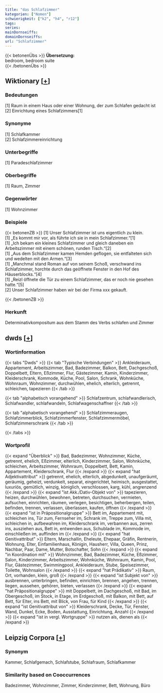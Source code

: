 ```yaml
---
title: "das Schlafzimmer"
kategorien: ["Nomen"]
schwierigkeit: ["k2", "h4", "r12"]
tags:
series:
mainDornseiffs:
domainDornseiffs:
url: "Schlafzimmer"
---
```


{{< betonenÜbs >}}
**Übersetzung:**  
bedroom, bedroom suite  
{{< /betonenÜbs >}}

## Wiktionary [[+](https://de.wiktionary.org/wiki/Schlafzimmer)]

### Bedeutungen
[1] Raum in einem Haus oder einer Wohnung, der zum Schlafen gedacht ist  
[2] Einrichtung eines Schlafzimmers[1]  

### Synonyme
[1] Schlafkammer  
[2] Schlafzimmereinrichtung  

### Unterbegriffe
[1] Paradeschlafzimmer  

### Oberbegriffe
[1] Raum, Zimmer  

### Gegenwörter
[1] Wohnzimmer  

### Beispiele
{{< betonenZB >}}
[1] Unser Schlafzimmer ist uns eigentlich zu klein.  
[1] „Es kommt mir vor, als führte ich sie in mein Schlafzimmer.“[1]  
[1] „Ich bekam ein kleines Schlafzimmer und gleich daneben ein Arbeitszimmer mit einem schönen, runden Tisch.“[2]  
[1] „Aus dem Schlafzimmer kamen Hemden geflogen, sie entfalteten sich und wedelten mit den Armen.“[3]  
[1] „Manchmal stand Roman auf von seinem Schoß, verschwand ins Schlafzimmer, horchte durch das geöffnete Fenster in den Hof des Häuserblocks.“[4]  
[1] „Reizl öffnete die Tür zu einem Schlafzimmer, das er noch nie gesehen hatte.“[5]  
[2] Unser Schlafzimmer haben wir bei der Firma xxx gekauft.  

{{< /betonenZB >}}
### Herkunft
Determinativkompositum aus dem Stamm des Verbs schlafen und Zimmer  



## dwds [[+](https://www.dwds.de/wb/Schlafzimmer)]

### Wortinformation
{{< tabs "Dwds" >}}
{{< tab "Typische Verbindungen" >}}
Ankleideraum, Appartement, Arbeitszimmer, Bad, Badezimmer, Balkon, Bett, Dachgeschoß, Doppelbett, Eltern, Eßzimmer, Flur, Gästezimmer, Kamin, Kinderzimmer, Kleiderschrank, Kommode, Küche, Pool, Salon, Schrank, Wohnküche, Wohnraum, Wohnzimmer, durchwühlen, ehelich, elterlich, getrennt, schleichen, tapezieren
{{< /tab >}}

{{< tab "alphabetisch vorangehend" >}}
Schlafzentrum, schlafwandlerisch, Schlafwandler, schlafwandeln, Schlafwagenschaffner
{{< /tab >}}

{{< tab "alphabetisch vorangehend" >}}
Schlafzimmeraugen, Schlafzimmerblick, Schlafzimmerfenster, Schlafzimmermöbel, Schlafzimmerschrank
{{< /tab >}}

{{< /tabs >}}

### Wortprofil
{{< expand "Überblick" >}} Bad, Badezimmer, Wohnzimmer, Küche, getrennt, ehelich, Eßzimmer, elterlich, Kinderzimmer, Salon, Wohnküche, schleichen, Arbeitszimmer, Wohnraum, Doppelbett, Bett, Kamin, Appartement, Kleiderschrank, Flur {{< /expand >}}
{{< expand "hat Adjektivattribut" >}} getrennt, ehelich, elterlich, abgedunkelt, unaufgeräumt, geräumig, geheizt, verdunkelt, separat, eingerichtet, heimisch, ausgestattet, luxuriös, gemütlich, winzig, königlich, verschlossen, karg, kühl, angrenzend {{< /expand >}}
{{< expand "ist Akk./Dativ-Objekt von" >}} tapezieren, heizen, durchwühlen, bewohnen, betreten, durchsuchen, vermieten, aufsuchen, einrichten, räumen, verlegen, besichtigen, beherbergen, teilen, befinden, trennen, verlassen, überlassen, kaufen, öffnen {{< /expand >}}
{{< expand "ist in Präpositionalgruppe" >}} Bett im, Appartement mit, schleichen ins, Tür zum, Fernseher im, Schrank im, Treppe zum, Villa mit, schleichen in, aufbewahren im, Kleiderschrank im, verbannen aus, zerren ins, ausziehen aus, Bett in, entwenden aus, Schublade im, Kommode im, einschließen im, auffinden im {{< /expand >}}
{{< expand "hat Genitivattribut" >}} Eltern, Marschallin, Eheleute, Ehepaar, Gräfin, Rentnerin, Wohnung, Elter, Einfamilienhaus, Königin, Hausherr, Villa, Queen, Prinz, Nachbar, Paar, Dame, Mutter, Botschafter, Sohn {{< /expand >}}
{{< expand "in Koordination mit" >}} Wohnzimmer, Bad, Badezimmer, Küche, Eßzimmer, Salon, Kinderzimmer, Arbeitszimmer, Wohnküche, Wohnraum, Kamin, Pool, Flur, Gästezimmer, Swimmingpool, Ankleideraum, Stube, Speisezimmer, Toilette, Wohnsalon {{< /expand >}}
{{< expand "hat Prädikativ" >}} Raum, Ort, vorhanden, klein, groß {{< /expand >}}
{{< expand "ist Subjekt von" >}} ausbrennen, unterbringen, befinden, einrichten, brennen, angehen, trennen, liegen, aussehen, gehören, bieten, verlassen {{< /expand >}}
{{< expand "hat Präpositionalgruppe" >}} mit Doppelbett, im Dachgeschoß, mit Bad, im Obergeschoß, im Stock, in Etage, im Erdgeschoß, mit Balkon, mit Bett, auf Bett, für Elter, ins Bett, mit Blick, von Frau, für Kind {{< /expand >}}
{{< expand "ist Genitivattribut von" >}} Kleiderschrank, Decke, Tür, Fenster, Wand, Dunkel, Ecke, Boden, Ausstattung, Einrichtung, Anzahl {{< /expand >}}
{{< expand "ist in vergl. Wortgruppe" >}} nutzen als, dienen als {{< /expand >}}

## Leipzig Corpora [[+](https://corpora.uni-leipzig.de/en/res?word=Schlafzimmer&corpusId=deu_newscrawl-public_2018)]


### Synonym
Kammer, Schlafgemach, Schlafstube, Schlafraum, Schlafkammer


### Similarity based on Cooccurrences
Badezimmer, Wohnzimmer, Zimmer, Kinderzimmer, Bett, Wohnung, Büro

